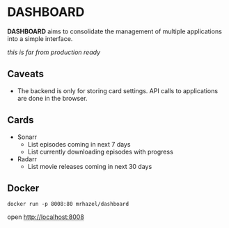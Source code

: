 # **DASHBOARD**

**DASHBOARD** aims to consolidate the management of multiple applications into a simple interface. 

_this is far from production ready_

## Caveats
- The backend is only for storing card settings.  API calls to applications are done in the browser.

## Cards
- Sonarr
  - List episodes coming in next 7 days
  - List currently downloading episodes with progress
- Radarr
  - List movie releases coming in next 30 days

## Docker
```
docker run -p 8008:80 mrhazel/dashboard
```
open [http://localhost:8008](http://localhost:8008)

